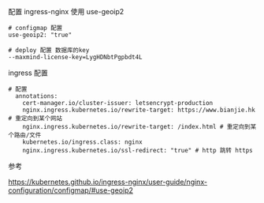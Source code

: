 配置 ingress-nginx 使用 use-geoip2

```
# configmap 配置
use-geoip2: "true"

# deploy 配置 数据库的key
--maxmind-license-key=LygHDNbtPgpbdt4L
```

 

ingress 配置

```
# 配置 
  annotations:
    cert-manager.io/cluster-issuer: letsencrypt-production
    nginx.ingress.kubernetes.io/rewrite-target: https://www.bianjie.hk # 重定向到某个网站
    nginx.ingress.kubernetes.io/rewrite-target: /index.html # 重定向到某个路由/文件
    kubernetes.io/ingress.class: nginx
    nginx.ingress.kubernetes.io/ssl-redirect: "true" # http 跳转 https

```

参考

https://kubernetes.github.io/ingress-nginx/user-guide/nginx-configuration/configmap/#use-geoip2

